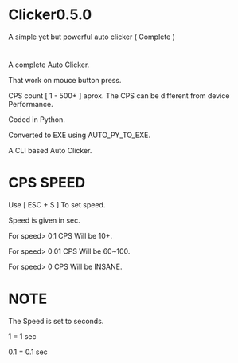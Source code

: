 # Clicker0.5.0
A simple yet but powerful auto clicker ( Complete )
#
A complete Auto Clicker.

That work on mouce button press.

CPS count [ 1 - 500+ ] aprox. The CPS can be different from device Performance.

Coded in Python.

Converted to EXE using AUTO_PY_TO_EXE.

A CLI based Auto Clicker.

# CPS SPEED

Use [ ESC + S ] To set speed.

Speed is given in sec.

For speed> 0.1  CPS Will be 10+.

For speed> 0.01 CPS Will be 60~100.

For speed> 0 CPS Will be INSANE.

# NOTE

The Speed is set to seconds.

1 = 1 sec

0.1 = 0.1 sec
